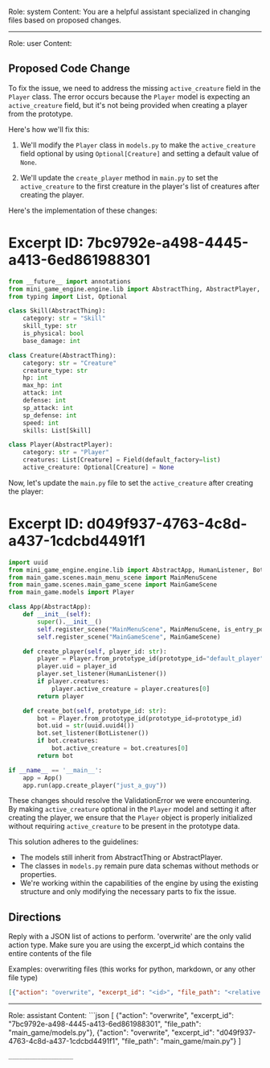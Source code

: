Role: system
Content: You are a helpful assistant specialized in changing files based on proposed changes.
__________________
Role: user
Content: 
## Proposed Code Change
To fix the issue, we need to address the missing `active_creature` field in the `Player` class. The error occurs because the `Player` model is expecting an `active_creature` field, but it's not being provided when creating a player from the prototype.

Here's how we'll fix this:

1. We'll modify the `Player` class in `models.py` to make the `active_creature` field optional by using `Optional[Creature]` and setting a default value of `None`.

2. We'll update the `create_player` method in `main.py` to set the `active_creature` to the first creature in the player's list of creatures after creating the player.

Here's the implementation of these changes:

# Excerpt ID: 7bc9792e-a498-4445-a413-6ed861988301
```python main_game/models.py
from __future__ import annotations
from mini_game_engine.engine.lib import AbstractThing, AbstractPlayer, Field
from typing import List, Optional

class Skill(AbstractThing):
    category: str = "Skill"
    skill_type: str
    is_physical: bool
    base_damage: int

class Creature(AbstractThing):
    category: str = "Creature"
    creature_type: str
    hp: int
    max_hp: int
    attack: int
    defense: int
    sp_attack: int
    sp_defense: int
    speed: int
    skills: List[Skill]

class Player(AbstractPlayer):
    category: str = "Player"
    creatures: List[Creature] = Field(default_factory=list)
    active_creature: Optional[Creature] = None
```

Now, let's update the `main.py` file to set the `active_creature` after creating the player:

# Excerpt ID: d049f937-4763-4c8d-a437-1cdcbd4491f1
```python main_game/main.py
import uuid
from mini_game_engine.engine.lib import AbstractApp, HumanListener, BotListener
from main_game.scenes.main_menu_scene import MainMenuScene
from main_game.scenes.main_game_scene import MainGameScene
from main_game.models import Player

class App(AbstractApp):
    def __init__(self):
        super().__init__()
        self.register_scene("MainMenuScene", MainMenuScene, is_entry_point=True)
        self.register_scene("MainGameScene", MainGameScene)

    def create_player(self, player_id: str):
        player = Player.from_prototype_id(prototype_id="default_player")
        player.uid = player_id
        player.set_listener(HumanListener())
        if player.creatures:
            player.active_creature = player.creatures[0]
        return player

    def create_bot(self, prototype_id: str):
        bot = Player.from_prototype_id(prototype_id=prototype_id)
        bot.uid = str(uuid.uuid4())
        bot.set_listener(BotListener())
        if bot.creatures:
            bot.active_creature = bot.creatures[0]
        return bot

if __name__ == '__main__':
    app = App()
    app.run(app.create_player("just_a_guy"))
```

These changes should resolve the ValidationError we were encountering. By making `active_creature` optional in the `Player` model and setting it after creating the player, we ensure that the `Player` object is properly initialized without requiring `active_creature` to be present in the prototype data.

This solution adheres to the guidelines:
- The models still inherit from AbstractThing or AbstractPlayer.
- The classes in `models.py` remain pure data schemas without methods or properties.
- We're working within the capabilities of the engine by using the existing structure and only modifying the necessary parts to fix the issue.

## Directions
Reply with a JSON list of actions to perform. 'overwrite' are the only valid action type. 
Make sure you are using the excerpt_id which contains the entire contents of the file

Examples:
overwriting files (this works for python, markdown, or any other file type)
```json output_example1
[{"action": "overwrite", "excerpt_id": "<id>", "file_path": "<relative file path>"}]
```

__________________
Role: assistant
Content: ```json
[
    {"action": "overwrite", "excerpt_id": "7bc9792e-a498-4445-a413-6ed861988301", "file_path": "main_game/models.py"},
    {"action": "overwrite", "excerpt_id": "d049f937-4763-4c8d-a437-1cdcbd4491f1", "file_path": "main_game/main.py"}
]
```
__________________
